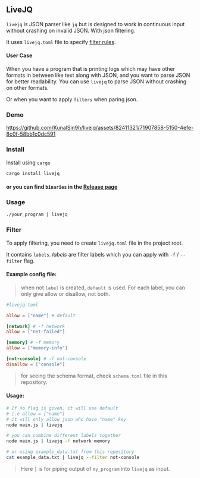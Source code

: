## LiveJQ

`livejq` is JSON parser like `jq` but is designed to work in continuous input without crashing on invalid JSON. With json filtering.

It uses `livejq.toml` file to specify [filter rules](#filter).

#### User Case

When you have a program that is printing logs which may have other formats in between like text along with JSON, and you want to parse JSON for better readability. You can use `livejq` to parse JSON without crashing on other formats.

Or when you want to apply `filters` when paring json.

### Demo

https://github.com/KunalSin9h/livejq/assets/82411321/71907858-5150-4efe-8c0f-58bb1c0dc591

### Install

Install using `cargo`

```bash
cargo install livejq
```

#### or you can find `binaries` in the [Release page](https://github.com/KunalSin9h/livejq/releases/latest)

### Usage

```bash
./your_program | livejq
```

### Filter

To apply filtering, you need to create `livejq.toml` file in the project root.

It contains `labels`. _labels_ are filter labels which you can apply with `-f` / `--filter` flag.

#### Example config file:

> when not `label` is created, `default` is used. For each label, you can only give allow or disallow, not both.

```toml
#livejq.toml

allow = ["name"] # default

[network] # -f network
allow = ["net-failed"]

[memory] # -f memory
allow = ["memory-info"]

[not-console] # -f not-console
disallow = ["console"]
```

> for seeing the schema format, check `schema.toml` file in this repository.

#### Usage:

```bash
# If no flag is given, it will use default 
# i.e allow = ["name"]
# it will only allow json who have "name" key
node main.js | livejq

# you can combine different labels together
node main.js | livejq -f network memory

# or using example_data.txt from this repository
cat example_data.txt | livejq --filter not-console
```

> Here `|` is for piping output of `my_program` into `livejq` as input.
